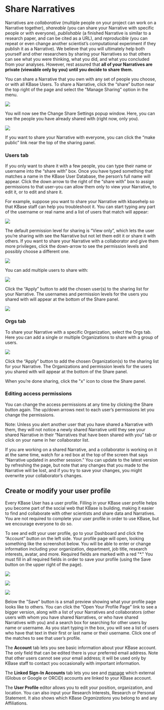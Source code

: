 # Share Narratives

Narratives are _collaborative_ \(multiple people on your project can work on a Narrative together\), _shareable_ \(you can share your Narrative with specific people or with everyone\), _publishable_ \(a finished Narrative is similar to a research paper, and can be cited as a URL\), and _reproducible_ \(you can repeat or even change another scientist’s computational experiment if they publish it as a Narrative\). We believe that you will ultimately help both yourself and other researchers by sharing your Narratives so that others can see what you were thinking, what you did, and what you concluded from your analyses. However, rest assured that **all of your Narratives are private \(viewable only by you\) until you decide to share them.**

You can share a Narrative that you own with any set of people you choose, or with all KBase Users. To share a Narrative, click the “share” button near the top right of the page and select the "Manage Sharing" option in the menu. 

![](../../.gitbook/assets/sharenarrative.gif)

You will now see the Change Share Settings popup window. Here, you can see the people you have already shared with \(right now, only you\).

![](../../.gitbook/assets/changesharesettings_first.png)

If you want to share your Narrative with everyone, you can click the “make public” link near the top of the sharing panel. 

### Users tab

If you only want to share it with a few people, you can type their name or username into the “share with” box. Once you have typed something that matches a name in the KBase User Database, the person’s full name will appear. Click the down arrow to the right of the “share with” box to assign permissions to that user–you can allow them only to view your Narrative, to edit it, or to edit and share it.

For example, suppose you want to share your Narrative with kbasehelp so that KBase staff can help you troubleshoot it. You can start typing any part of the username or real name and a list of users that match will appear:

![](../../.gitbook/assets/screen-shot-2017-06-27-at-11.23.17-am.png)

The default permission level for sharing is “View only”, which lets the user you’re sharing with see the Narrative but not let them edit it or share it with others. If you want to share your Narrative with a collaborator and give them more privileges, click the down-arrow to see the permission levels and possibly choose a different one.

![](../../.gitbook/assets/changenarrativesharesettings.gif)

You can add multiple users to share with:

![](../../.gitbook/assets/screen-shot-2017-06-27-at-11.26.46-am.png)

Click the “Apply” button to add the chosen user\(s\) to the sharing list for your Narrative. The usernames and permission levels for the users you shared with will appear at the bottom of the Share panel.

![](../../.gitbook/assets/screen-shot-2017-06-27-at-11.26.54-am.png)

### Orgs tab

To share your Narrative with a specific Organization, select the Orgs tab. Here you can add a single or multiple Organizations to share with a group of users. 

![](../../.gitbook/assets/changesharesettingsorgs.gif)

Click the “Apply” button to add the chosen Organization\(s\) to the sharing list for your Narrative. The Organizations and permission levels for the users you shared with will appear at the bottom of the Share panel.

When you’re done sharing, click the "x" icon to close the Share panel.

### Editing access permissions

You can change the access permissions at any time by clicking the Share button again. The up/down arrows next to each user’s permissions let you change the permissions.

Note: Unless you alert another user that you have shared a Narrative with them, they will not notice a newly shared Narrative until they see your shared Narrative in their “Narratives that have been shared with you” tab or click on your name in her collaborator list.

If you are working on a shared Narrative, and a collaborator is working on it at the same time, watch for a red box at the top of the screen that says “Narrative updated in another session.” You can update to the latest version by refreshing the page, but note that any changes that you made to the Narrative will be lost, and if you try to save your changes, you might overwrite your collaborator’s changes.

## Create or modify your user profile

Every KBase User has a user profile. Filling in your KBase user profile helps you become part of the social web that KBase is building, making it easier to find and collaborate with other scientists and share data and Narratives. You are not required to complete your user profile in order to use KBase, but we encourage everyone to do so.

To see and edit your user profile, go to your Dashboard and click the “Account” button on the left side. Your profile page will open, looking something like the screenshot below. You will be able to enter or change information including your organization, department, job title, research interests, avatar, and more. Required fields are marked with a red "\*." You must fill in all required fields in order to save your profile \(using the Save button on the upper right of the page\).

![](../../.gitbook/assets/accountselect.gif)

![](../../.gitbook/assets/screen-shot-2017-12-05-at-3.35.55-pm.png)

![](../../.gitbook/assets/screen-shot-2017-12-05-at-3.50.59-pm.png)

Below the "Save" button is a small preview showing what your profile page looks like to others. You can click the “Open Your Profile Page” link to see a bigger version, along with a list of your Narratives and collaborators \(other users with whom you have shared Narratives, or who have shared Narratives with you\) and a search box for searching for other users by name or username. As you start typing in the box, you will see a list of users who have that text in their first or last name or their username. Click one of the matches to see that user’s profile.

The **Account** tab lets you see basic information about your KBase account. The only field that can be edited there is your preferred email address. Note that other users cannot see your email address; it will be used only by KBase staff to contact you occasionally with important information.

The **Linked Sign-In Accounts** tab lets you see and [manage](../sign-up-sign-in/linking-to-orcid.md) which external \(Globus or Google or ORCiD\) accounts are linked to your KBase account.

The **User Profile** editor allows you to edit your position, organization, and location. You can also input your Research Interests, Research or Personal Statement. It also shows which KBase _Organizations_ you belong to and any Affiliations. 

